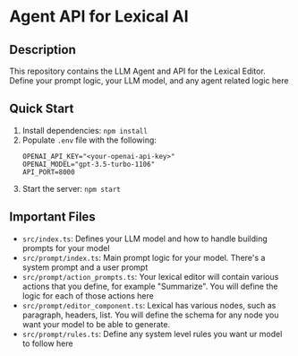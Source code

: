 # Agent API for Lexical AI

## Description
This repository contains the LLM Agent and API for the Lexical Editor. Define your prompt logic, your LLM model, and any agent related logic here

## Quick Start
1. Install dependencies: `npm install`
2. Populate `.env` file with the following:
    ```
    OPENAI_API_KEY="<your-openai-api-key>"
    OPENAI_MODEL="gpt-3.5-turbo-1106"
    API_PORT=8000
    ```
3. Start the server: `npm start`

## Important Files
- `src/index.ts`: Defines your LLM model and how to handle building prompts for your model
- `src/prompt/index.ts`: Main prompt logic for your model. There's a system prompt and a user prompt
- `src/prompt/action_prompts.ts`: Your lexical editor will contain various actions that you define, for example "Summarize". You will define the logic for each of those actions here
- `src/prompt/editor_component.ts`: Lexical has various nodes, such as paragraph, headers, list. You will define the schema for any node you want your model to be able to generate.
- `src/prompt/rules.ts`: Define any system level rules you want ur model to follow here